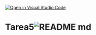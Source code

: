 [![Open in Visual Studio Code](https://classroom.github.com/assets/open-in-vscode-718a45dd9cf7e7f842a935f5ebbe5719a5e09af4491e668f4dbf3b35d5cca122.svg)](https://classroom.github.com/online_ide?assignment_repo_id=11158450&assignment_repo_type=AssignmentRepo)
# Tarea5![README md](https://github.com/ISPC-TST-ARQUITECTURA-Y-CONECTIVIDAD/Tarea5/assets/108839778/0df3820a-d0ea-4126-9413-2f6570108cb2)
